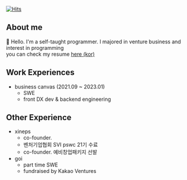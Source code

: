 [![Hits](https://hits.seeyoufarm.com/api/count/incr/badge.svg?url=https%3A%2F%2Fgithub.com%2FDarrenKwonDev)](https://hits.seeyoufarm.com)  

<!--
# [![Top Langs](https://github-readme-stats.vercel.app/api/top-langs/?username=DarrenKwonDev&layout=compact)](https://github.com/DarrenKwonDev)  
-->

## About me

👋 Hello. I'm a self-taught programmer. I majored in venture business and interest in programming  
you can check my resume [here (kor) ](https://github.com/DarrenKwonDev/resume/blob/master/%EA%B6%8C%EC%88%98%ED%9B%88.korean.resume.pdf)

## Work Experiences

- business canvas (2021.09 ~ 2023.01)
  - SWE
  - front DX dev & backend engineering

## Other Experience

- xineps
  - co-founder.
  - 벤처기업협회 SVI pswc 21기 수료  
  - co-founder. 예비창업패키지 선발   
- goi
  - part time SWE
  - fundraised by Kakao Ventures  

